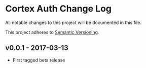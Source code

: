 # Cortex Auth Change Log

All notable changes to this project will be documented in this file.

This project adheres to [Semantic Versioning](CONTRIBUTING.md).


## v0.0.1 - 2017-03-13
- First tagged beta release
